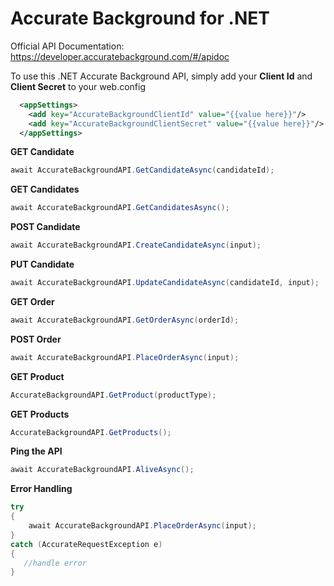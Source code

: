 # Accurate Background for .NET

Official API Documentation: https://developer.accuratebackground.com/#/apidoc

To use this .NET Accurate Background API, simply add your <b>Client Id</b> and <b>Client Secret</b> to your web.config

```xml
  <appSettings>
    <add key="AccurateBackgroundClientId" value="{{value here}}"/>
    <add key="AccurateBackgroundClientSecret" value="{{value here}}"/>
  </appSettings>
```

<b>GET Candidate</b><br/>
```C#
await AccurateBackgroundAPI.GetCandidateAsync(candidateId);
```
<b>GET Candidates</b><br/>
```C#
await AccurateBackgroundAPI.GetCandidatesAsync();
```

<b>POST Candidate</b><br/>
```C#
await AccurateBackgroundAPI.CreateCandidateAsync(input);
```
 
<b>PUT Candidate</b><br/>
```C#
await AccurateBackgroundAPI.UpdateCandidateAsync(candidateId, input);
```

<b>GET Order</b><br/>
```C#
await AccurateBackgroundAPI.GetOrderAsync(orderId);
```

<b>POST Order</b><br/>
```C#
await AccurateBackgroundAPI.PlaceOrderAsync(input);
```

<b>GET Product</b><br/>
```C#
AccurateBackgroundAPI.GetProduct(productType);
```

<b>GET Products</b><br/>
```C#
AccurateBackgroundAPI.GetProducts();
```

<b>Ping the API</b><br/>
```C#
await AccurateBackgroundAPI.AliveAsync();
```

<b>Error Handling</b><br/>
```C#
try
{
    await AccurateBackgroundAPI.PlaceOrderAsync(input);
}
catch (AccurateRequestException e)
{
   //handle error
}
```
